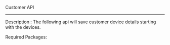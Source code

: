 Customer API

--------------

Description : The following api will save customer device details starting with the devices.

Required Packages:

